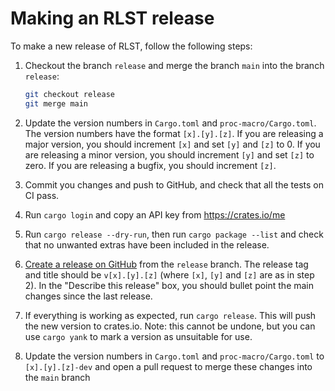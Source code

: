 # Making an RLST release

To make a new release of RLST, follow the following steps:

1) Checkout the branch `release` and merge the branch `main` into the branch `release`:
   ```bash
   git checkout release
   git merge main
   ```

2) Update the version numbers in `Cargo.toml` and `proc-macro/Cargo.toml`.
   The version numbers have the format `[x].[y].[z]`. If you are releasing a major
   version, you should increment `[x]` and set `[y]` and `[z]` to 0.
   If you are releasing a minor version, you should increment `[y]` and set `[z]`
   to zero. If you are releasing a bugfix, you should increment `[z]`.

3) Commit you changes and push to GitHub, and check that all the tests on CI pass.

4) Run `cargo login` and copy an API key from https://crates.io/me

5) Run `cargo release --dry-run`, then run `cargo package --list` and check that no unwanted extras
   have been included in the release.

6) [Create a release on GitHub](https://github.com/linalg-rs/rlst/releases/new) from the `release` branch.
   The release tag and title should be `v[x].[y].[z]` (where `[x]`, `[y]` and `[z]` are as in step 2).
   In the "Describe this release" box, you should bullet point the main changes since the last
   release.

7) If everything is working as expected, run `cargo release`. This will push the new version to
   crates.io. Note: this cannot be undone, but you can use `cargo yank` to mark a version as
   unsuitable for use.

8) Update the version numbers in `Cargo.toml` and `proc-macro/Cargo.toml` to `[x].[y].[z]-dev`
   and open a pull request to merge these changes into the `main` branch
